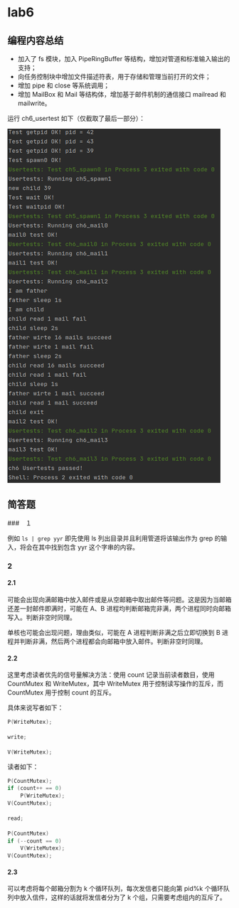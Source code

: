 # lab6

## 编程内容总结

* 加入了 fs 模块，加入 PipeRingBuffer 等结构，增加对管道和标准输入输出的支持；
* 向任务控制块中增加文件描述符表，用于存储和管理当前打开的文件；
* 增加 pipe 和 close 等系统调用；
* 增加 MailBox 和 Mail 等结构体，增加基于邮件机制的通信接口 mailread 和 mailwrite。

运行 ch6_usertest 如下（仅截取了最后一部分）：

![output](res/lab6/output.png)

## 简答题

###　１

例如 `ls | grep yyr` 即先使用 ls 列出目录并且利用管道将该输出作为 grep 的输入，将会在其中找到包含 yyr 这个字串的内容。

### 2

#### 2.1

可能会出现向满邮箱中放入邮件或是从空邮箱中取出邮件等问题。这是因为当邮箱还差一封邮件即满时，可能在 A、B 进程均判断邮箱完非满，两个进程同时向邮箱写入。判断非空时同理。

单核也可能会出现问题，理由类似，可能在 A 进程判断非满之后立即切换到 B 进程并判断非满，然后两个进程都会向邮箱中放入邮件。判断非空时同理。

#### 2.2

这里考虑读者优先的信号量解决方法：使用 count 记录当前读者数目，使用 CountMutex 和 WriteMutex，其中 WriteMutex 用于控制读写操作的互斥，而 CountMutex 用于控制 count 的互斥。

具体来说写者如下：

```C++
P(WriteMutex);

write;

V(WriteMutex);
```

读者如下：

```C++
P(CountMutex);
if (count++ == 0)
    P(WriteMutex);
V(CountMutex);

read;

P(CountMutex)
if (--count == 0)
    V(WriteMutex);
V(CountMutex);
```

#### 2.3

可以考虑将每个邮箱分割为 k 个循环队列，每次发信者只能向第 pid%k 个循环队列中放入信件，这样的话就将发信者分为了 k 个组，只需要考虑组内的互斥了。
